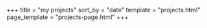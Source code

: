 +++
title = "my projects"
sort_by = "date"
template = "projects.html"
page_template = "projects-page.html"
+++
